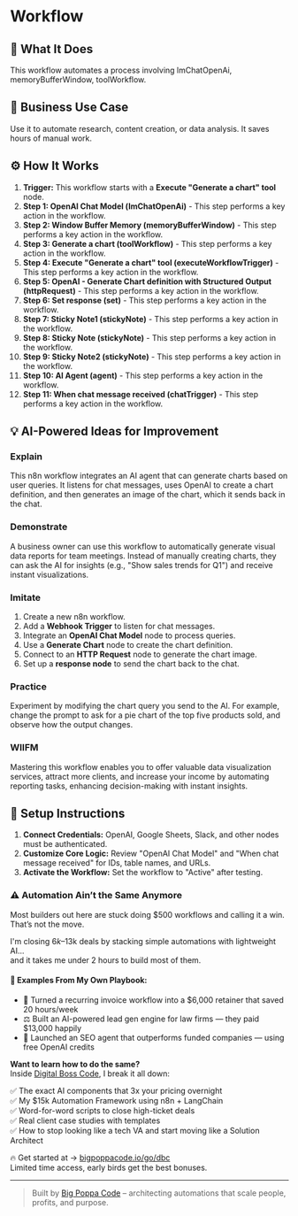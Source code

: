 # Workflow

## 🚀 What It Does
This workflow automates a process involving lmChatOpenAi, memoryBufferWindow, toolWorkflow.

## 💼 Business Use Case
Use it to automate research, content creation, or data analysis. It saves hours of manual work.

## ⚙️ How It Works
1.  **Trigger:** This workflow starts with a **Execute "Generate a chart" tool** node.
2. **Step 1: OpenAI Chat Model (lmChatOpenAi)** - This step performs a key action in the workflow.
3. **Step 2: Window Buffer Memory (memoryBufferWindow)** - This step performs a key action in the workflow.
4. **Step 3: Generate a chart (toolWorkflow)** - This step performs a key action in the workflow.
5. **Step 4: Execute "Generate a chart" tool (executeWorkflowTrigger)** - This step performs a key action in the workflow.
6. **Step 5: OpenAI - Generate Chart definition with Structured Output (httpRequest)** - This step performs a key action in the workflow.
7. **Step 6: Set response (set)** - This step performs a key action in the workflow.
8. **Step 7: Sticky Note1 (stickyNote)** - This step performs a key action in the workflow.
9. **Step 8: Sticky Note (stickyNote)** - This step performs a key action in the workflow.
10. **Step 9: Sticky Note2 (stickyNote)** - This step performs a key action in the workflow.
11. **Step 10: AI Agent (agent)** - This step performs a key action in the workflow.
12. **Step 11: When chat message received (chatTrigger)** - This step performs a key action in the workflow.

## 💡 AI-Powered Ideas for Improvement
### Explain
This n8n workflow integrates an AI agent that can generate charts based on user queries. It listens for chat messages, uses OpenAI to create a chart definition, and then generates an image of the chart, which it sends back in the chat.

### Demonstrate
A business owner can use this workflow to automatically generate visual data reports for team meetings. Instead of manually creating charts, they can ask the AI for insights (e.g., "Show sales trends for Q1") and receive instant visualizations.

### Imitate
1. Create a new n8n workflow.
2. Add a **Webhook Trigger** to listen for chat messages.
3. Integrate an **OpenAI Chat Model** node to process queries.
4. Use a **Generate Chart** node to create the chart definition.
5. Connect to an **HTTP Request** node to generate the chart image.
6. Set up a **response node** to send the chart back to the chat.

### Practice
Experiment by modifying the chart query you send to the AI. For example, change the prompt to ask for a pie chart of the top five products sold, and observe how the output changes. 

### WIIFM
Mastering this workflow enables you to offer valuable data visualization services, attract more clients, and increase your income by automating reporting tasks, enhancing decision-making with instant insights.

## 🔧 Setup Instructions
1. **Connect Credentials:** OpenAI, Google Sheets, Slack, and other nodes must be authenticated.
2. **Customize Core Logic:** Review "OpenAI Chat Model" and "When chat message received" for IDs, table names, and URLs.
3. **Activate the Workflow:** Set the workflow to "Active" after testing.

### ⚠️ Automation Ain’t the Same Anymore

Most builders out here are stuck doing $500 workflows and calling it a win.  
That’s not the move.  

I'm closing $6k–$13k deals by stacking simple automations with lightweight AI...  
and it takes me under 2 hours to build most of them.

#### 🧠 Examples From My Own Playbook:
- 🔁 Turned a recurring invoice workflow into a $6,000 retainer that saved 20 hours/week  
- ⚖️ Built an AI-powered lead gen engine for law firms — they paid $13,000 happily  
- 🚀 Launched an SEO agent that outperforms funded companies — using free OpenAI credits  

**Want to learn how to do the same?**  
Inside [Digital Boss Code](https://bigpoppacode.io/go/dbc), I break it all down:

✅ The exact AI components that 3x your pricing overnight  
✅ My $15k Automation Framework using n8n + LangChain  
✅ Word-for-word scripts to close high-ticket deals  
✅ Real client case studies with templates  
✅ How to stop looking like a tech VA and start moving like a Solution Architect  

🔥 Get started at → [bigpoppacode.io/go/dbc](https://bigpoppacode.io/go/dbc)  
Limited time access, early birds get the best bonuses.

---
> Built by [Big Poppa Code](https://bigpoppacode.io) – architecting automations that scale people, profits, and purpose.
